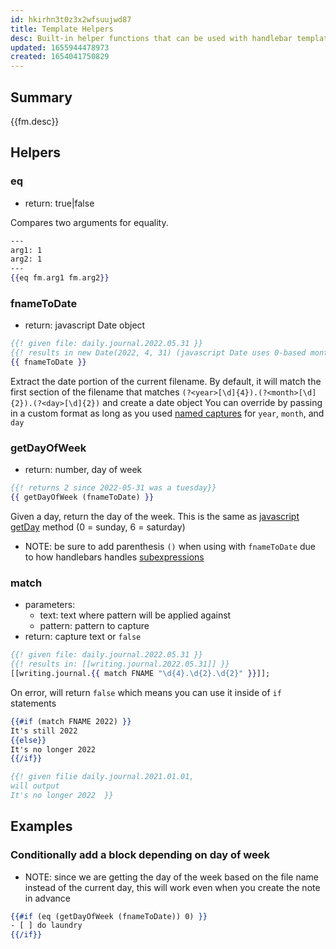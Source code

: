 ```yaml
---
id: hkirhn3t0z3x2wfsuujwd87
title: Template Helpers
desc: Built-in helper functions that can be used with handlebar templates
updated: 1655944478973
created: 1654041750829
---
```


## Summary

{{fm.desc}}

## Helpers

### eq
- return: true|false

Compares two arguments for equality.

```hbs
---
arg1: 1
arg2: 1
---
{{eq fm.arg1 fm.arg2}}
```

### fnameToDate
- return: javascript Date object

```hbs
{{! given file: daily.journal.2022.05.31 }}
{{! results in new Date(2022, 4, 31) (javascript Date uses 0-based month) }}
{{ fnameToDate }}
```

Extract the date portion of the current filename. By default, it will match the first section of the filename that matches `(?<year>[\d]{4}).(?<month>[\d]{2}).(?<day>[\d]{2})` and create a date object
You can override by passing in a custom format as long as you used [named captures](https://developer.mozilla.org/en-US/docs/Web/JavaScript/Guide/Regular_Expressions/Groups_and_Ranges#using_named_groups) for `year`, `month`, and `day`

### getDayOfWeek
- return: number, day of week

```hbs
{{! returns 2 since 2022-05-31 was a tuesday}}
{{ getDayOfWeek (fnameToDate) }}
```

Given a day, return the day of the week. This is the same as [javascript getDay](https://www.w3schools.com/jsref/jsref_getday.asp) method (0 = sunday, 6 = saturday)

- NOTE: be sure to add parenthesis `()` when using with `fnameToDate` due to how handlebars handles [subexpressions](https://handlebarsjs.com/guide/expressions.html#subexpressions)

### match
- parameters:
    - text: text where pattern will be applied against
    - pattern: pattern to capture
- return: capture text or `false`

```hbs
{{! given file: daily.journal.2022.05.31 }}
{{! results in: [[writing.journal.2022.05.31]] }}
[[writing.journal.{{ match FNAME "\d{4}.\d{2}.\d{2}" }}]];
```

On error, will return `false` which means you can use it inside of `if` statements
```hbs
{{#if (match FNAME 2022) }}
It's still 2022
{{else}}
It's no longer 2022
{{/if}}

{{! given filie daily.journal.2021.01.01, 
will output 
It's no longer 2022  }}
```

## Examples

### Conditionally add a block depending on day of week

- NOTE: since we are getting the day of the week based on the file name instead of the current day, this will work even when you create the note in advance
```hbs
{{#if (eq (getDayOfWeek (fnameToDate)) 0) }}
- [ ] do laundry
{{/if}}
```
